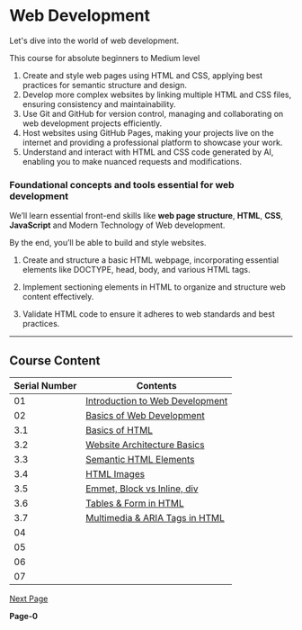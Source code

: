 # Web Development 

Let's dive into the world of web development. <br/>

This course for absolute beginners to Medium level

1. Create and style web pages using HTML and CSS, applying best practices for semantic structure and design. <br/>
2. Develop more complex websites by linking multiple HTML and CSS files, ensuring consistency and maintainability. <br/>
3. Use Git and GitHub for version control, managing and collaborating on web development projects efficiently.<br/>
4. Host websites using GitHub Pages, making your projects live on the internet and providing a professional platform to showcase your work. <br/>
5. Understand and interact with HTML and CSS code generated by AI, enabling you to make nuanced requests and modifications. <br/>

### Foundational concepts and tools essential for web development

We’ll learn essential front-end skills like **web page structure**, **HTML**, **CSS**, **JavaScript** and Modern Technology of Web development. <br/>

By the end, you’ll be able to build and style websites.

1. Create and structure a basic HTML webpage, incorporating essential elements like DOCTYPE, head, body, and various HTML tags. <br/>
   
2. Implement sectioning elements in HTML to organize and structure web content effectively. <br/>

3. Validate HTML code to ensure it adheres to web standards and best practices. <br/>

---
## Course Content

|  Serial Number |   Contents   |
|-------------|-----------------|
|01 | [Introduction to Web Development](https://github.com/pawansinghfromindia/CS101-WebDevelopement/edit/main/01_IntroductionToWebDevelopement)|
|02 | [Basics of Web Development](https://github.com/pawansinghfromindia/CS101-WebDevelopement/blob/main/02_BasicsOfWebDevelopment.md)|
|3.1 | [Basics of HTML](https://github.com/pawansinghfromindia/CS101-WebDevelopment/blob/main/03_HTML_01.md) |
|3.2 | [Website Architecture Basics](https://github.com/pawansinghfromindia/CS101-WebDevelopment/blob/main/03_HTML_02.md)|
|3.3 | [Semantic HTML Elements](https://github.com/pawansinghfromindia/CS101-WebDevelopment/blob/main/03_HTML_03.md)|
|3.4 | [HTML Images](https://github.com/pawansinghfromindia/CS101-WebDevelopment/blob/main/03_HTML_04.md)|
|3.5 | [Emmet, Block vs Inline, div](https://github.com/pawansinghfromindia/CS101-WebDevelopment/blob/main/03_HTML_05.md)|
|3.6 | [Tables & Form in HTML](https://github.com/pawansinghfromindia/CS101-WebDevelopment/blob/main/03_HTML_06.md)|
|3.7 | [Multimedia & ARIA Tags in HTML](https://github.com/pawansinghfromindia/CS101-WebDevelopment/blob/main/03_HTML_07.md)|
|04 | |
|05 | |
|06 | |
|07 | |



[Next Page](https://github.com/pawansinghfromindia/CS101-WebDevelopement/edit/main/01_IntroductionToWebDevelopement)

**Page-0**
